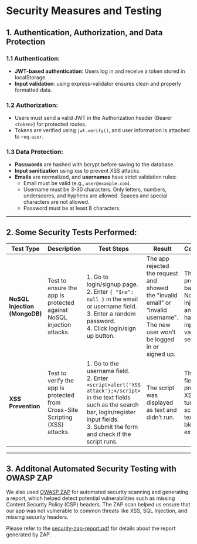 # Security Measures and Testing

## 1. Authentication, Authorization, and Data Protection

### 1.1 Authentication:
- **JWT-based authentication**: Users log in and receive a token stored in localStorage.
- **Input validation**: using express-validator ensures clean and properly formatted data.

### 1.2 Authorization:
- Users must send a valid JWT in the Authorization header (Bearer `<token>`) for protected routes.
- Tokens are verified using `jwt.verify()`, and user information is attached to `req.user`.

### 1.3 Data Protection:
- **Passwords** are hashed with bcrypt before saving to the database.
- **Input sanitization** using xss to prevent XSS attacks.
- **Emails** are normalized, and **usernames** have strict validation rules:
  - Email must be valid (e.g., `user@example.com`).
  - Username must be 3-30 characters. Only letters, numbers, underscores, and hyphens are allowed. Spaces and special characters are not allowed.
  - Password must be at least 8 characters.

---

## 2. Some Security Tests Performed:

| **Test Type**             | **Description**                                                                 | **Test Steps**                                                                                                                                                    | **Result**                                                                                             | **Conclusion**                                                                                     |
|---------------------------|---------------------------------------------------------------------------------|------------------------------------------------------------------------------------------------------------------------------------------------------------------|------------------------------------------------------------------------------------------------------|----------------------------------------------------------------------------------------------------|
| **NoSQL Injection (MongoDB)** | Test to ensure the app is protected against NoSQL injection attacks.           | 1. Go to login/signup page. <br> 2. Enter `{ "$ne": null }` in the email or username field. <br> 3. Enter a random password. <br> 4. Click login/sign up button. | The app rejected the request and showed the "invalid email” or “invalid username". The new user won’t be logged in or signed up. | The app prevents basic NoSQL injection and handles input validation securely. |
| **XSS Prevention**         | Test to verify the app is protected from Cross-Site Scripting (XSS) attacks.    | 1. Go to the username field. <br> 2. Enter `<script>alert('XSS attack');</script>` in the text fields such as the search bar, login/register input fields. <br> 3. Submit the form and check if the script runs. | The script was displayed as text and didn’t run.                                                         | The input fields prevent XSS by turning scripts into text and blocking execution. |

---

## 3. Additonal Automated Security Testing with OWASP ZAP

We also used [OWASP ZAP](https://www.zaproxy.org/) for automated security scanning and generating a report, which helped detect potential vulnerabilities such as missing Content Security Policy (CSP) headers. The ZAP scan helped us ensure that our app was not vulnerable to common threats like XSS, SQL Injection, and missing security headers.

Please refer to the [security-zap-report.pdf](./security-zap-report.pdf) for details about the report generated by ZAP.
